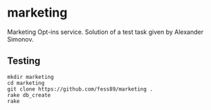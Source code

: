 marketing
=========

Marketing Opt-ins service. Solution of a test task given by Alexander Simonov.

Testing
-------
    mkdir marketing  
    cd marketing
    git clone https://github.com/fess89/marketing .
    rake db_create
    rake


